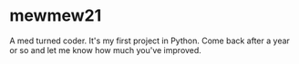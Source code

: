 # mewmew21
A med turned coder. It's my first project in Python. Come back after a year or so and let me know how much you've improved.
